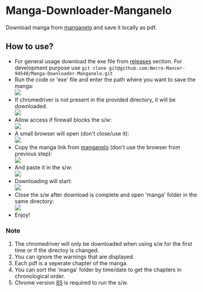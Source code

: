 # Manga-Downloader-Manganelo
Download manga from [manganelo](https://manganelo.com/) and save it locally as pdf.
## How to use?
* For general usage download the exe file from [releases](https://github.com/Necro-Mancer-94540/Manga-Downloader-Manganelo/releases/tag/exe) section.
For development purpose use `git clone git@github.com:Necro-Mancer-94540/Manga-Downloader-Manganelo.git`
* Run the code or 'exe' file and enter the path where you want to save the manga:  
![](https://i.ibb.co/T4d6h54/uc-id-1-OUCQFMm7-Fkbvl-Qelr5grt-Hs2-Kh-Lh-J7dk.png)
* If chromedriver is not present in the provided directory, it will be downloaded.  
![](https://i.ibb.co/bJcBmys/uc-id-1-XDb-Uh3-OF0-P1-YW-7-Xv-Juhgy-GMWB7-B49-Tp.png)
* Allow access if firewall blocks the s/w:  
![](https://i.ibb.co/mhVHk69/uc-id-1-Pu6-Gt-Lle04-Pkqsh-GGw-CLhzf-JZplt-Smn1.png)
* A small browser will open (don't close/use it):  
![](https://i.ibb.co/JzS31jV/uc-id-1g-Rv-Vz-0h-Yt1h-Cf-Y0y-Kg0hkn4o-K9u-C2r.png)
* Copy the manga link from [manganelo](https://manganelo.com/) (don't use the browser from previous step):  
![](https://i.ibb.co/8X8vgr9/uc-id-17-Mbw-JZNC5-ij-NCi-U1-Cty-OX1-NKrp-NSrc-A.jpg)
* And paste it in the s/w:  
![](https://i.ibb.co/d09DbdF/uc-id-1k-YE8qj-Tv-Ctpb-EWvw-Xx8-NBy3-BWLGpi-Zz.png)
* Downloading will start:  
![](https://i.ibb.co/bmqB2z9/uc-id-1l-Ze-GWui-HLxtw022-TG3j1-Oyc-Jvg-Zc-Af-QV.png)
* Close the s/w after download is complete and open 'manga' folder in the same directory:  
![](https://i.ibb.co/KrkxxvY/uc-id-1pde960-ZXrn-Df4-Q-RDy-UOKtrsw-I-v-Q8-G.png)
* Enjoy!
### Note
1. The chromedriver will only be downloaded when using s/w for the first time or if the directoy is changed.
2. You can ignore the warnings that are displayed.
3. Each pdf is a seperate chapter of the manga.
4. You can sort the 'manga' folder by time/date to get the chapters in chronological order.
5. Chrome version [85](https://www.google.com/chrome/) is required to run the s/w.
